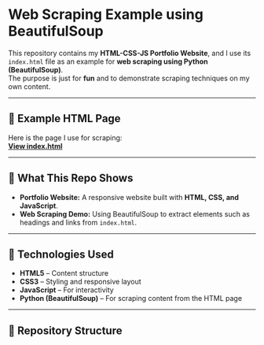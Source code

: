 # Web Scraping Example using BeautifulSoup

This repository contains my **HTML-CSS-JS Portfolio Website**, and I use its `index.html` file as an example for **web scraping using Python (BeautifulSoup)**.  
The purpose is just for **fun** and to demonstrate scraping techniques on my own content.

---

## 📄 Example HTML Page
Here is the page I use for scraping:  
[**View index.html**](https://github.com/SMFaizer/html-css-js-portfolio/blob/main/index.html)

---

## 🎯 What This Repo Shows
- **Portfolio Website:** A responsive website built with **HTML, CSS, and JavaScript**.
- **Web Scraping Demo:** Using BeautifulSoup to extract elements such as headings and links from `index.html`.

---

## 🚀 Technologies Used
- **HTML5** – Content structure
- **CSS3** – Styling and responsive layout
- **JavaScript** – For interactivity
- **Python (BeautifulSoup)** – For scraping content from the HTML page

---

## 📂 Repository Structure
